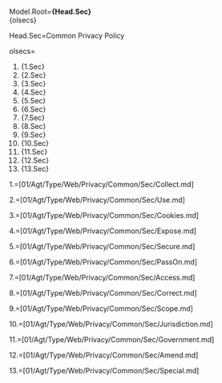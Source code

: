 Model.Root=<b>{Head.Sec}</b><br>{olsecs}

Head.Sec=Common Privacy Policy

olsecs=<ol><li>{1.Sec}<li>{2.Sec}<li>{3.Sec}<li>{4.Sec}<li>{5.Sec}<li>{6.Sec}<li>{7.Sec}<li>{8.Sec}<li>{9.Sec}<li>{10.Sec}<li>{11.Sec}<li>{12.Sec}<li>{13.Sec}</ol>

1.=[01/Agt/Type/Web/Privacy/Common/Sec/Collect.md]

2.=[01/Agt/Type/Web/Privacy/Common/Sec/Use.md]

3.=[01/Agt/Type/Web/Privacy/Common/Sec/Cookies.md]

4.=[01/Agt/Type/Web/Privacy/Common/Sec/Expose.md]

5.=[01/Agt/Type/Web/Privacy/Common/Sec/Secure.md]

6.=[01/Agt/Type/Web/Privacy/Common/Sec/PassOn.md]

7.=[01/Agt/Type/Web/Privacy/Common/Sec/Access.md]

8.=[01/Agt/Type/Web/Privacy/Common/Sec/Correct.md]

9.=[01/Agt/Type/Web/Privacy/Common/Sec/Scope.md]

10.=[01/Agt/Type/Web/Privacy/Common/Sec/Jurisdiction.md]

11.=[01/Agt/Type/Web/Privacy/Common/Sec/Government.md]

12.=[01/Agt/Type/Web/Privacy/Common/Sec/Amend.md]

13.=[01/Agt/Type/Web/Privacy/Common/Sec/Special.md]
